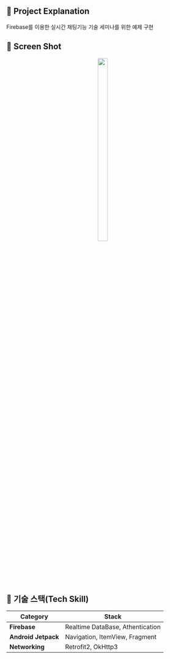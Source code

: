 ## 📌 Project Explanation
    
Firebase를 이용한 실시간 채팅기능 기술 세미나를 위한 예제 구현



## 📌 Screen Shot
    
<p align="center">
<img src="https://user-images.githubusercontent.com/120348541/228721287-420734fb-945f-438e-8f95-f33b4ca85cff.PNG" width="23%" height="35%">



## 📌 기술 스택(Tech Skill)
    
 | Category                                                   | Stack                                                   |
| ------------------------------------------------------------ | ------------------------------------------------------- |
| **Firebase**| Realtime DataBase, Athentication
| **Android Jetpack**| Navigation, ItemView, Fragment  |
| **Networking** | Retrofit2, OkHttp3           |
